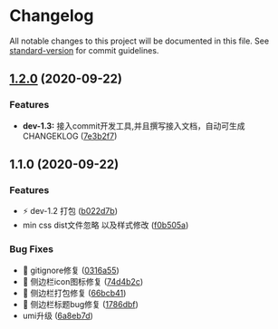# Changelog

All notable changes to this project will be documented in this file. See [standard-version](https://github.com/conventional-changelog/standard-version) for commit guidelines.

## [1.2.0](https://github.com/yzjacc/React-Blog/compare/v1.1.0...v1.2.0) (2020-09-22)


### Features

* **dev-1.3:** 接入commit开发工具,并且撰写接入文档，自动可生成CHANGEKLOG ([7e3b2f7](https://github.com/yzjacc/React-Blog/commit/7e3b2f71b89e271fc0d0f4ad9500f7001055edf5))

## 1.1.0 (2020-09-22)


### Features

* :zap: dev-1.2 打包 ([b022d7b](https://github.com/yzjacc/React-Blog/commit/b022d7bb58b5ae6b675a01579b7ca410db1746b1))
* min css dist文件忽略 以及样式修改 ([f0b505a](https://github.com/yzjacc/React-Blog/commit/f0b505a69dc886ba6ce2b96d62337f00d9f8f270))


### Bug Fixes

* :bug: gitignore修复 ([0316a55](https://github.com/yzjacc/React-Blog/commit/0316a550765f266da25ea508f16075b4e0df417c))
* :bug: 侧边栏icon图标修复 ([74d4b2c](https://github.com/yzjacc/React-Blog/commit/74d4b2c769fec02b967c4297393b1efc155d9e05))
* :bug: 侧边栏打包修复 ([66bcb41](https://github.com/yzjacc/React-Blog/commit/66bcb4125a452e754a1c257bf1858b3049b96abd))
* :bug: 侧边栏标题bug修复 ([1786dbf](https://github.com/yzjacc/React-Blog/commit/1786dbfe5017849bfd1a2ad246f42f0f79c7ba91))
* umi升级 ([6a8eb7d](https://github.com/yzjacc/React-Blog/commit/6a8eb7da957a0967ea8e0ce80d4cc917f6fb141e))
